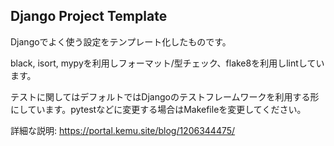 ## Django Project Template

Djangoでよく使う設定をテンプレート化したものです。

black, isort, mypyを利用しフォーマット/型チェック、flake8を利用しlintしています。

テストに関してはデフォルトではDjangoのテストフレームワークを利用する形にしています。pytestなどに変更する場合はMakefileを変更してください。

詳細な説明: https://portal.kemu.site/blog/1206344475/

